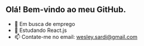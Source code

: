 ## Olá! Bem-vindo ao meu GitHub.

- 🔭 Em busca de emprego
- 🌱 Estudando React.js
- 📫 Contate-me no email: wesley.sardi@gmail.com
